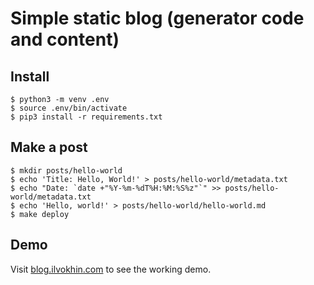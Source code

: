 # Simple static blog (generator code and content)

## Install

```
$ python3 -m venv .env
$ source .env/bin/activate
$ pip3 install -r requirements.txt
```

## Make a post

```
$ mkdir posts/hello-world
$ echo 'Title: Hello, World!' > posts/hello-world/metadata.txt
$ echo "Date: `date +"%Y-%m-%dT%H:%M:%S%z"`" >> posts/hello-world/metadata.txt
$ echo 'Hello, world!' > posts/hello-world/hello-world.md
$ make deploy
```

## Demo

Visit [blog.ilvokhin.com][1] to see the working demo.


[1]: https://blog.ilvokhin.com
